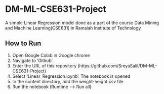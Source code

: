 # DM-ML-CSE631-Project
A simple Linear Regression model done as a part of the course Data Mining and Machine Learning(CSE631) in Ramaiah Institute of Technology

## How to Run

<ol>
  <li>Open Google Colab in Google chrome</li>
  <li>Navigate to ‘Github’</li>
  <li>Enter the URL of this repository (https://github.com/SreyaSalil/DM-ML-CSE631-Project)</li>
  <li>Select ‘Linear_Regression.ipynb’. The notebook is opened
  <li>In the content directory, add the weight-height.csv file</li>
  <li>Run the notebook (Runtime --> Run all)</li>
</ol>
